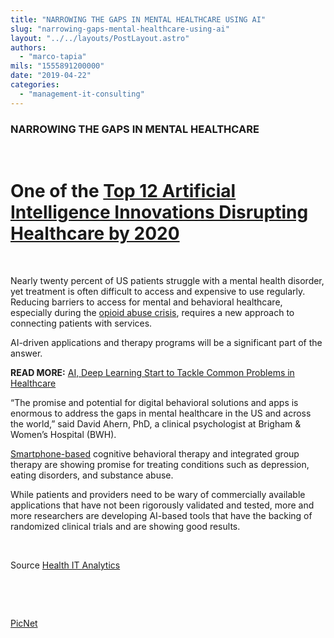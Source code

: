 ```yaml
---
title: "NARROWING THE GAPS IN MENTAL HEALTHCARE USING AI"
slug: "narrowing-gaps-mental-healthcare-using-ai"
layout: "../../layouts/PostLayout.astro"
authors: 
  - "marco-tapia"
mils: "1555891200000"
date: "2019-04-22"
categories: 
  - "management-it-consulting"
---
```


### **NARROWING THE GAPS IN MENTAL HEALTHCARE**

 

# One of the [Top 12 Artificial Intelligence Innovations Disrupting Healthcare by 2020](https://healthitanalytics.com/news/top-12-artificial-intelligence-innovations-disrupting-healthcare-by-2020?eid=CXTEL000000356741&elqCampaignId=9457&elqTrackId=2b3f100aaf1d427296901b632d02eb05&elq=4d3e0556031e4b918abb8668b8933df8&elqaid=9945&elqat=1&elqCampaignId=9457)

 

Nearly twenty percent of US patients struggle with a mental health disorder, yet treatment is often difficult to access and expensive to use regularly. Reducing barriers to access for mental and behavioral healthcare, especially during the [opioid abuse crisis](https://healthitanalytics.com/features/for-opioids-and-substance-abuse-big-data-analytics-is-just-the-beginning), requires a new approach to connecting patients with services.

AI-driven applications and therapy programs will be a significant part of the answer.

**READ MORE:** [AI, Deep Learning Start to Tackle Common Problems in Healthcare](https://healthitanalytics.com/news/ai-deep-learning-start-to-tackle-common-problems-in-healthcare)

“The promise and potential for digital behavioral solutions and apps is enormous to address the gaps in mental healthcare in the US and across the world,” said David Ahern, PhD, a clinical psychologist at Brigham & Women’s Hospital (BWH).

[Smartphone-based](https://mhealthintelligence.com/features/using-telehealth-to-coordinate-care-for-substance-abuse-disorders) cognitive behavioral therapy and integrated group therapy are showing promise for treating conditions such as depression, eating disorders, and substance abuse.

While patients and providers need to be wary of commercially available applications that have not been rigorously validated and tested, more and more researchers are developing AI-based tools that have the backing of randomized clinical trials and are showing good results.

 

Source [Health IT Analytics](https://healthitanalytics.com/news/top-12-artificial-intelligence-innovations-disrupting-healthcare-by-2020?eid=CXTEL000000356741&elqCampaignId=9457&elqTrackId=2b3f100aaf1d427296901b632d02eb05&elq=4d3e0556031e4b918abb8668b8933df8&elqaid=9945&elqat=1&elqCampaignId=9457)

 

 

[PicNet](https://picnet.com.au)
